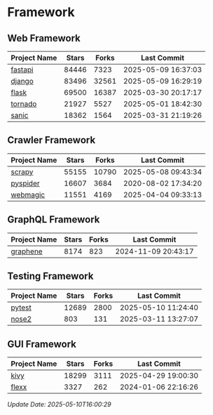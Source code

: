 # Framework

## Web Framework
| Project Name | Stars | Forks | Last Commit |
| ------------ | ----- | ----- | ----------- |
| [fastapi](https://github.com/fastapi/fastapi) | 84446 | 7323 | 2025-05-09 16:37:03 |
| [django](https://github.com/django/django) | 83496 | 32561 | 2025-05-09 16:29:19 |
| [flask](https://github.com/pallets/flask) | 69500 | 16387 | 2025-03-30 20:17:17 |
| [tornado](https://github.com/tornadoweb/tornado) | 21927 | 5527 | 2025-05-01 18:42:30 |
| [sanic](https://github.com/sanic-org/sanic) | 18362 | 1564 | 2025-03-31 21:19:26 |

## Crawler Framework
| Project Name | Stars | Forks | Last Commit |
| ------------ | ----- | ----- | ----------- |
| [scrapy](https://github.com/scrapy/scrapy) | 55155 | 10790 | 2025-05-08 09:43:34 |
| [pyspider](https://github.com/binux/pyspider) | 16607 | 3684 | 2020-08-02 17:34:20 |
| [webmagic](https://github.com/code4craft/webmagic) | 11551 | 4169 | 2025-04-04 09:33:13 |

## GraphQL Framework
| Project Name | Stars | Forks | Last Commit |
| ------------ | ----- | ----- | ----------- |
| [graphene](https://github.com/graphql-python/graphene) | 8174 | 823 | 2024-11-09 20:43:17 |

## Testing Framework
| Project Name | Stars | Forks | Last Commit |
| ------------ | ----- | ----- | ----------- |
| [pytest](https://github.com/pytest-dev/pytest) | 12689 | 2800 | 2025-05-10 11:24:40 |
| [nose2](https://github.com/nose-devs/nose2) | 803 | 131 | 2025-03-11 13:27:07 |

## GUI Framework
| Project Name | Stars | Forks | Last Commit |
| ------------ | ----- | ----- | ----------- |
| [kivy](https://github.com/kivy/kivy) | 18299 | 3111 | 2025-04-29 19:00:30 |
| [flexx](https://github.com/flexxui/flexx) | 3327 | 262 | 2024-01-06 22:16:26 |

*Update Date: 2025-05-10T16:00:29*